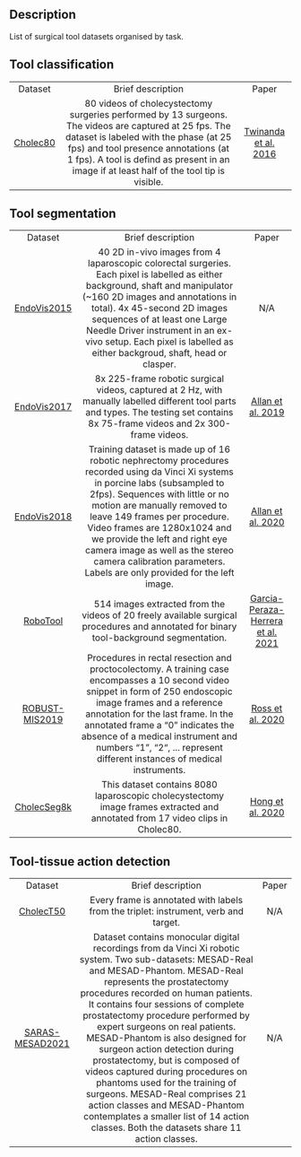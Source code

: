 Description
-----------
List of surgical tool datasets organised by task.

Tool classification
-------------------

<table align="center">
  <tr>
    <td align="center">Dataset</td> <td align="center">Brief description</td> <td align="center">Paper</td>
  </tr>
  
  <!-- Cholec80 -->
  <tr>
    <td align="center">
      <a href="http://camma.u-strasbg.fr/datasets">Cholec80</a>
    </td>
    <td align="center">
      80 videos of cholecystectomy surgeries performed by 13 surgeons. The videos are captured at 25 fps. The dataset is labeled with the phase (at 25 fps) and tool presence annotations (at 1 fps). A tool is defind as present in an image if at least half of the tool tip is visible.
    </td>
    <td align="center">
      <a href="https://arxiv.org/abs/1602.03012">Twinanda et al. 2016</a>
    </td>
  </tr>
  
</table>

Tool segmentation
-----------------
<table align="center">
  <tr>
    <td align="center">Dataset</td> <td align="center">Brief description</td> <td align="center">Paper</td>
  </tr>
  
  <!-- EndoVis2015 -->
  <tr>
    <td align="center">
      <a href="https://opencas.webarchiv.kit.edu/?q=node/30">EndoVis2015</a>
    </td>
    <td align="center">
      40 2D in-vivo images from 4 laparoscopic colorectal surgeries. Each pixel is labelled as either background, shaft and manipulator (~160 2D images and annotations in total). 4x 45-second 2D images sequences of at least one Large Needle Driver instrument in an ex-vivo setup. Each pixel is labelled as either backgroud, shaft, head or clasper. 
    </td>
    <td align="center">
      N/A
    </td>
  </tr>
  
  <!-- EndoVis2017 -->
  <tr>
    <td align="center">
      <a href="https://endovissub2017-roboticinstrumentsegmentation.grand-challenge.org">EndoVis2017</a>
    </td>
    <td align="center">
      8x 225-frame robotic surgical videos, captured at 2 Hz, with manually labelled different tool parts and types. The testing set contains 8x 75-frame videos and 2x 300-frame videos.
    </td>
    <td align="center">
      <a href="https://arxiv.org/pdf/1902.06426.pdf">Allan et al. 2019</a>
    </td>
  </tr>
  
  <!-- EndoVis2018 -->
  <tr>
    <td align="center">
      <a href="https://endovissub2018-roboticscenesegmentation.grand-challenge.org">EndoVis2018</a>
    </td>
    <td align="center">
      Training dataset is made up of 16 robotic nephrectomy procedures recorded using da Vinci Xi systems in porcine labs (subsampled to 2fps). Sequences with little or no motion are manually removed to leave 149 frames per procedure. Video frames are 1280x1024 and we provide the left and right eye camera image as well as the stereo camera calibration parameters. Labels are only provided for the left image. 
    </td>
    <td align="center">
      <a href="https://arxiv.org/abs/2001.11190">Allan et al. 2020</a>
    </td>
  </tr>
  
  <!-- RoboTool -->
  <tr>
    <td align="center">
      <a href="https://www.synapse.org/#!Synapse:syn22427422">RoboTool</a>
    </td>
    <td align="center">
      514 images extracted from the videos of 20 freely available surgical procedures and annotated for binary tool-background segmentation.
    </td>
    <td align="center">
      <a href="https://arxiv.org/abs/2102.09528">Garcia-Peraza-Herrera et al. 2021</a>
    </td>
  </tr>
  
  <!-- ROBUST-MIS 2019 -->
  <tr>
    <td align="center">
      <a href="https://www.synapse.org/#!Synapse:syn20575265">ROBUST-MIS2019</a>
    </td>
    <td align="center">
      Procedures in rectal resection and proctocolectomy. A training case encompasses a 10 second video snippet in form of 250 endoscopic image frames and a reference annotation for the last frame. In the annotated frame a “0” indicates the absence of a medical instrument and numbers “1”, “2“, ... represent different instances of medical instruments.
    </td>
    <td align="center">
      <a href="https://arxiv.org/abs/2003.10299">Ross et al. 2020</a>
    </td>
  </tr>
  
  <!-- CholecSeg8k -->
  <tr>
    <td align="center">
      <a href="https://www.kaggle.com/newslab/cholecseg8k">CholecSeg8k</a>
    </td>
    <td align="center">
      This dataset contains 8080 laparoscopic cholecystectomy image frames extracted and annotated from 17 video clips in Cholec80.
    </td>
    <td align="center">
      <a href="https://arxiv.org/pdf/2012.12453.pdf">Hong et al. 2020</a>
    </td>
  </tr>
  
</table>

Tool-tissue action detection
----------------------------

<table align="center">
  <tr>
    <td align="center">Dataset</td> <td align="center">Brief description</td> <td align="center">Paper</td>
  </tr>
  
  <!-- CholecT50 -->
  <tr>
    <td align="center">
      <a href="https://cholectriplet2021.grand-challenge.org/">CholecT50</a>
    </td>
    <td align="center">
      Every frame is annotated with labels from the triplet: instrument, verb and target.
    </td>
    <td align="center">
      N/A
    </td>
  </tr>
  
  <!-- SARAS-MESAD2021 -->
  <tr>
    <td align="center">
      <a href="https://saras-mesad.grand-challenge.org">SARAS-MESAD2021</a>
    </td>
    <td align="center">
      Dataset contains monocular digital recordings from da Vinci Xi robotic system. Two sub-datasets: MESAD-Real and MESAD-Phantom. MESAD-Real represents the prostatectomy procedures recorded on human patients. It contains four sessions of complete prostatectomy procedure performed by expert surgeons on real patients. MESAD-Phantom is also designed for surgeon action detection during prostatectomy, but is composed of videos captured during procedures on phantoms used for the training of surgeons. MESAD-Real comprises 21 action classes and MESAD-Phantom contemplates a smaller list of 14 action classes. Both the datasets share 11 action classes.
    </td>
    <td align="center">
      N/A
    </td>
  </tr>
  
</table>
